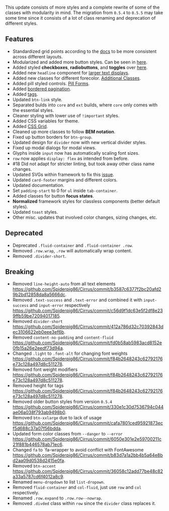 This update consists of more styles and a complete rewrite of some of the classes with modularity in mind. The migration from `0.5.4` to `0.5.5` may take some time since it consists of a lot of class renaming and deprecation of different styles.

## Features
* Standardized grid points according to the [docs](https://spiderpig86.github.io/Cirrus/0.5.5/docs/utils/index.html#breakpoints) to be more consistent across different layouts.
* Modularized and added more button styles. Can be seen in [here](https://spiderpig86.github.io/Cirrus/0.5.5/docs/buttons/).
* Added styled **checkboxes**, **radiobuttons**, and **toggles** over [here](https://spiderpig86.github.io/Cirrus/0.5.5/docs/forms/index.html#form_controls).
* Added new `headline` component for [larger text displays](https://spiderpig86.github.io/Cirrus/0.5.5/docs/font/index.html#headline).
* Added new classes for different forecolor. [Additional Classes](https://github.com/Spiderpig86/Cirrus/projects/3#card-11119429).
* Added pill styled controls. [Pill Forms](https://github.com/Spiderpig86/Cirrus/projects/3#card-10917017).
* Added [bordered pagination](https://spiderpig86.github.io/Cirrus/0.5.5/docs/layout/index.html#pagination).
* Added [tags](https://spiderpig86.github.io/Cirrus/0.5.5/docs/components/index.html#tags).
* Updated `btn-link` style.
* Separated bulds into `core` and `ext` builds, where `core` only comes with the essential styles.
* Cleaner styling with lower use of `!important` styles.
* Added CSS variables for theme.
* Added [CSS Grid](https://spiderpig86.github.io/Cirrus/0.5.5/docs/layout/grid.html).
* Cleaned up more classes to follow **BEM notation**.
* Fixed up button borders for `btn-group`.
* Updated design for `divider` now with new vertical divider styles.
* Fixed up modal dialogs for modal views.
* Glyphs inside `input` now has automatically scaling font sizes.
* `row` now applies `display: flex` as intended from before.
* #18 Did not adapt for stricter linting, but took away other class name changes.
* Updated SVGs within framework to fix this [issue](https://github.com/Spiderpig86/Cirrus/projects/3#card-23931045).
* Updated `card-footer` margins and different colors.
* Updated documentation.
* Set `padding-start` to 0 for `ul` inside `tab-container`.
* Added classes for button **focus states**.
* **Normalized** framework styles for classless components (better default styles).
* Updated `toast` styles.
* Other misc. updates that involved color changes, sizing changes, etc.

## Deprecated
* Deprecated `.fluid-container` and `.fluid-container .row`.
* Removed `.row.wrap`, `.row` will automatically wrap content.
* Removed `.divider-short`.

## Breaking
* Removed `line-height-auto` from all text elements https://github.com/Spiderpig86/Cirrus/commit/b3587c6377f2bc20afd29b2bd12858da8a5666dc.
* Removed `.text-success` and `.text-error` and combined it with `input-success` and `input-error` respectively https://github.com/Spiderpig86/Cirrus/commit/c56d9f1dc63e5f2df8e239ffb59be72094017185.
* Removed `divider-short` https://github.com/Spiderpig86/Cirrus/commit/412a786d32c70392843dec3106622eb0eee3ef6b.
* Removed `content-no-padding` and `content-fluid` https://github.com/Spiderpig86/Cirrus/commit/fd0b58ab5983acd8152e0fb15a26e2eedf73d94a.
* Changed `.light` to `.font-alt` for changing font weights https://github.com/Spiderpig86/Cirrus/commit/f84b2648243c62792176e73c128a497d8c511278.
* Removed font weight modifiers https://github.com/Spiderpig86/Cirrus/commit/f84b2648243c62792176e73c128a497d8c511278.
* Removed height for tags https://github.com/Spiderpig86/Cirrus/commit/f84b2648243c62792176e73c128a497d8c511278.
* Removed older button styles from version `0.5.4` https://github.com/Spiderpig86/Cirrus/commit/330e1c30d7536794c044ae06a038f793ab9498b0.
* Removed `btn-xxlarge` due to lack of usage https://github.com/Spiderpig86/Cirrus/commit/cafa7801ced95921873ecf5d688c37a07f56bdda.
* Updated form color classes from `--danger` to `--error` https://github.com/Spiderpig86/Cirrus/commit/6050e301e2e59700211c21f881b446578ab71ec6.
* Changed `fa` to `fa-wrapper to avoid conflict with FontAwesome  https://github.com/Spiderpig86/Cirrus/commit/b83d7a1a2bb4b5a64e8bd2aa09d0538d2415e0fa.
* Removed `btn-accent`  https://github.com/Spiderpig86/Cirrus/commit/36058c12add77be48c82a33a5787cd6f4012a8c9.
* Renamed `menu-dropdown` to list `list-dropown`.
* Removed `fluid-container` and `col-fluid`, just use `row` and `col` respectively.
* Renamed `.row.expand` to `.row.row--nowrap`.
* Removed `.divded` class within `row` since the `divider` class replaces it.